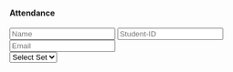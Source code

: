 <html>
<head>
<title>Attendance</title>
<link rel="stylesheet" href="style.css">

<meta charset="UFT-8">
<meta name="viewport" content="width=device-width. initial-scale=1.0">
</head>

<body class="bg" >

  <div class="container">
    <form method="post"  name="contact-form" id="form">
      <h4>Attendance</h4>
      <input type="text" class="int" name="Name" required placeholder="Name">
      <input type="text" class="int" name="Student-ID" required placeholder="Student-ID">
      <input type="email" class="int" name="Email" required placeholder="Email">
	  <div class="selection">
		<select name="Set" required value="Select Set">
			<option value="A">Select Set</option>
			<option value="Set A">Set A</option>
			<option value="Set B">Set B</option>
			<input type="date" id="Date" name="Date" value=>

		</select>
		
		</div>
		<div class="reset">
			<a href="Attendance.html"><input type="button" value="Reset" class="Reset"></a>
		</div>
<br>
	<div class="pindutan">
      <input  class="int" type="submit" value="Submit" id="submit"> <a href="table.html"><input class="int" type="button" value="View" id="Reset"></a>
	  </div>
		</form>
	</div>
</body>

<script>
const scriptURL = 'https://script.google.com/macros/s/AKfycbzy9vvOvl1gbruhmvy-5YN2eemHfv5cdWJ0VVXwILGu9rUFlFNjkWoRgSpiyO5HsTIP/exec'
const form = document.querySelector('#form')

	form.addEventListener('submit', e => {
	e.preventDefault()
	console.log(form)
	fetch(scriptURL, { method: 'POST', body: new FormData(form) })
	.then(response => { alert("submitted successfully, THANK YOU SO MUCH!") })
	.catch(error => alert('Error!', error.message))

} )
///////////////////////////////////////////////////////
var d= new Date()
var yr=d.getFullYear();
var month=d.getMonth()+1
if(month<10){
month='0'+month
}
var date=d.getDate();
if(date<10){
date='0'+date
}
var c_date=yr+"-"+month+"-"+date;
document.getElementById('Date').value=c_date;

</script>

</html>
